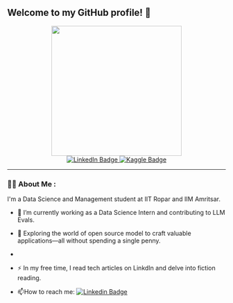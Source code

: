 ## Welcome to my GitHub profile! 👋

<div id="header" align="center">
  <img src="https://i.giphy.com/media/v1.Y2lkPTc5MGI3NjExbmc0ZDd1Zjhrcnptazk4MmEyNms5Ymdmczhma21yOHVjbjdlc2gyaiZlcD12MV9pbnRlcm5hbF9naWZfYnlfaWQmY3Q9cw/paTz7UZbPfTZFRYnnB/giphy.gif" width="300"/>
</div>

<div id="badges" align="center">
  <a href="https://www.linkedin.com/in/harsha-harod-63bb37229/">
    <img src="https://img.shields.io/badge/LinkedIn-blue?style=for-the-badge&logo=linkedin&logoColor=white" alt="LinkedIn Badge"/>
  </a>
  <a href="https://www.kaggle.com/harshaharod">
    <img src="https://img.shields.io/badge/Kaggle-blue?style=for-the-badge&logo=kaggle&logoColor=skyblue" alt=" Kaggle Badge"/>
  </a>
  
</div>

---

### :woman_technologist: About Me :
I'm a Data Science and Management student at IIT Ropar and IIM Amritsar.

- :telescope: I’m currently working as a Data Science Intern and contributing to LLM Evals.

- :seedling: Exploring the world of open source model to craft valuable applications—all without spending a single penny.
- 
- :zap: In my free time, I read tech articles on LinkdIn and delve into fiction reading.

- :mailbox:How to reach me: [![Linkedin Badge](https://img.shields.io/badge/-kakbar-blue?style=flat&logo=Linkedin&logoColor=white)](https://www.linkedin.com/in/harsha-harod-63bb37229/)
